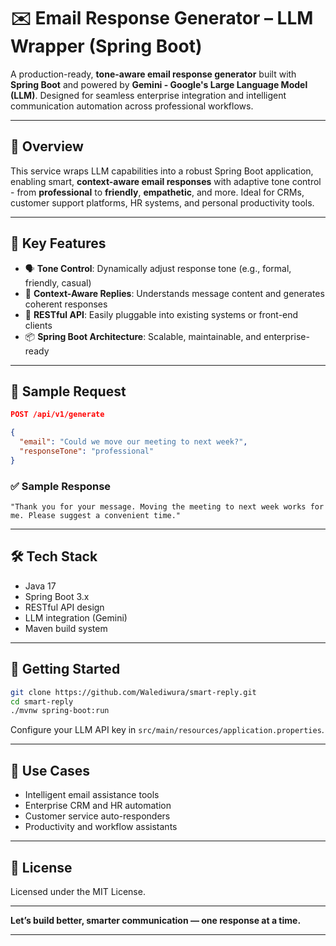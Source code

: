 
# ✉️ Email Response Generator – LLM Wrapper (Spring Boot)

A production-ready, **tone-aware email response generator** built with **Spring Boot** and powered by  **Gemini - Google's Large Language Model (LLM)**. Designed for seamless enterprise integration and intelligent communication automation across professional workflows.

---

## 🚀 Overview

This service wraps LLM capabilities into a robust Spring Boot application, enabling smart, **context-aware email responses** with adaptive tone control - from **professional** to **friendly**, **empathetic**, and more. Ideal for CRMs, customer support platforms, HR systems, and personal productivity tools.

---

## 🧠 Key Features

* 🗣️ **Tone Control**: Dynamically adjust response tone (e.g., formal, friendly, casual)
* 🧾 **Context-Aware Replies**: Understands message content and generates coherent responses
* 🔌 **RESTful API**: Easily pluggable into existing systems or front-end clients
* 📦 **Spring Boot Architecture**: Scalable, maintainable, and enterprise-ready

---

## 📌 Sample Request

```json
POST /api/v1/generate

{
  "email": "Could we move our meeting to next week?",
  "responseTone": "professional"
}
```

### ✅ Sample Response

```text
"Thank you for your message. Moving the meeting to next week works for me. Please suggest a convenient time."
```

---

## 🛠 Tech Stack

* Java 17
* Spring Boot 3.x
* RESTful API design
* LLM integration (Gemini)
* Maven build system

---

## 🚧 Getting Started

```bash
git clone https://github.com/Walediwura/smart-reply.git
cd smart-reply
./mvnw spring-boot:run
```

Configure your LLM API key in `src/main/resources/application.properties`.

---

## 🎯 Use Cases

* Intelligent email assistance tools
* Enterprise CRM and HR automation
* Customer service auto-responders
* Productivity and workflow assistants

---

## 📄 License

Licensed under the MIT License.

---

**Let’s build better, smarter communication — one response at a time.**

---

